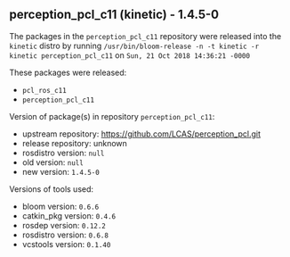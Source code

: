 ## perception_pcl_c11 (kinetic) - 1.4.5-0

The packages in the `perception_pcl_c11` repository were released into the `kinetic` distro by running `/usr/bin/bloom-release -n -t kinetic -r kinetic perception_pcl_c11` on `Sun, 21 Oct 2018 14:36:21 -0000`

These packages were released:
- `pcl_ros_c11`
- `perception_pcl_c11`

Version of package(s) in repository `perception_pcl_c11`:

- upstream repository: https://github.com/LCAS/perception_pcl.git
- release repository: unknown
- rosdistro version: `null`
- old version: `null`
- new version: `1.4.5-0`

Versions of tools used:

- bloom version: `0.6.6`
- catkin_pkg version: `0.4.6`
- rosdep version: `0.12.2`
- rosdistro version: `0.6.8`
- vcstools version: `0.1.40`


